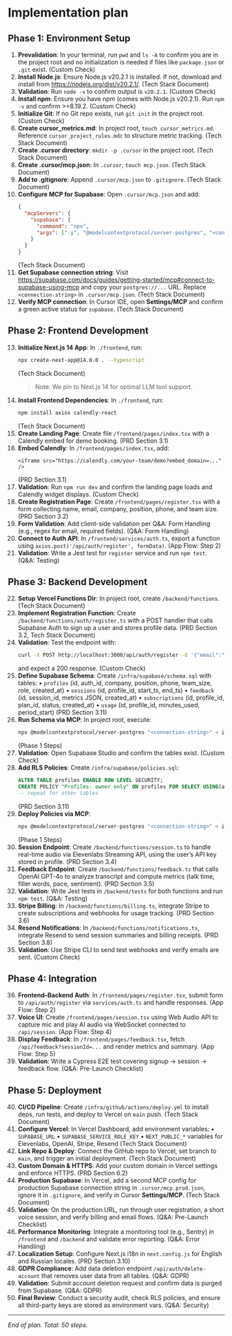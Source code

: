 # Implementation plan

## Phase 1: Environment Setup

1. **Prevalidation**: In your terminal, run `pwd` and `ls -A` to confirm you are in the project root and no initialization is needed if files like `package.json` or `.git` exist. (Custom Check)
2. **Install Node.js**: Ensure Node.js v20.2.1 is installed. If not, download and install from https://nodejs.org/dist/v20.2.1/. (Tech Stack Document)
3. **Validation**: Run `node -v` to confirm output is `v20.2.1`. (Custom Check)
4. **Install npm**: Ensure you have npm (comes with Node.js v20.2.1). Run `npm -v` and confirm >=8.19.2. (Custom Check)
5. **Initialize Git**: If no Git repo exists, run `git init` in the project root. (Custom Check)
6. **Create cursor_metrics.md**: In project root, `touch cursor_metrics.md`. Reference `cursor_project_rules.mdc` to structure metric tracking. (Tech Stack Document)
7. **Create .cursor directory**: `mkdir -p .cursor` in the project root. (Tech Stack Document)
8. **Create .cursor/mcp.json**: In `.cursor`, `touch mcp.json`. (Tech Stack Document)
9. **Add to .gitignore**: Append `.cursor/mcp.json` to `.gitignore`. (Tech Stack Document)
10. **Configure MCP for Supabase**: Open `.cursor/mcp.json` and add:
    ```json
    {
      "mcpServers": {
        "supabase": {
          "command": "npx",
          "args": ["-y", "@modelcontextprotocol/server-postgres", "<connection-string>"]
        }
      }
    }
    ```
    (Tech Stack Document)
11. **Get Supabase connection string**: Visit https://supabase.com/docs/guides/getting-started/mcp#connect-to-supabase-using-mcp and copy your `postgres://...` URL. Replace `<connection-string>` in `.cursor/mcp.json`. (Tech Stack Document)
12. **Verify MCP connection**: In Cursor IDE, open **Settings/MCP** and confirm a green active status for `supabase`. (Tech Stack Document)

## Phase 2: Frontend Development

13. **Initialize Next.js 14 App**: In `./frontend`, run:
    ```bash
    npx create-next-app@14.0.0 . --typescript
    ```
    (Tech Stack Document)
    > Note: We pin to Next.js 14 for optimal LLM tool support.
14. **Install Frontend Dependencies**: In `./frontend`, run:
    ```bash
    npm install axios calendly-react
    ```
    (Tech Stack Document)
15. **Create Landing Page**: Create file `/frontend/pages/index.tsx` with a Calendly embed for demo booking. (PRD Section 3.1)
16. **Embed Calendly**: In `/frontend/pages/index.tsx`, add:
    ```tsx
    <iframe src="https://calendly.com/your-team/demo?embed_domain=..." />
    ```
    (PRD Section 3.1)
17. **Validation**: Run `npm run dev` and confirm the landing page loads and Calendly widget displays. (Custom Check)
18. **Create Registration Page**: Create `/frontend/pages/register.tsx` with a form collecting name, email, company, position, phone, and team size. (PRD Section 3.2)
19. **Form Validation**: Add client-side validation per Q&A: Form Handling (e.g., regex for email, required fields). (Q&A: Form Handling)
20. **Connect to Auth API**: In `/frontend/services/auth.ts`, export a function using `axios.post('/api/auth/register', formData)`. (App Flow: Step 2)
21. **Validation**: Write a Jest test for `register` service and run `npm test`. (Q&A: Testing)

## Phase 3: Backend Development

22. **Setup Vercel Functions Dir**: In project root, create `/backend/functions`. (Tech Stack Document)
23. **Implement Registration Function**: Create `/backend/functions/auth/register.ts` with a POST handler that calls Supabase Auth to sign up a user and stores profile data. (PRD Section 3.2, Tech Stack Document)
24. **Validation**: Test the endpoint with:
    ```bash
    curl -X POST http://localhost:3000/api/auth/register -d '{"email":"x@x.com","password":"Pass123!"}'
    ```
    and expect a 200 response. (Custom Check)
25. **Define Supabase Schema**: Create `/infra/supabase/schema.sql` with tables:
    • `profiles` (id, auth_id, company, position, phone, team_size, role, created_at)
    • `sessions` (id, profile_id, start_ts, end_ts)
    • `feedback` (id, session_id, metrics JSON, created_at)
    • `subscriptions` (id, profile_id, plan_id, status, created_at)
    • `usage` (id, profile_id, minutes_used, period_start)
    (PRD Section 3.11)
26. **Run Schema via MCP**: In project root, execute:
    ```bash
    npx @modelcontextprotocol/server-postgres "<connection-string>" < infra/supabase/schema.sql
    ```
    (Phase 1 Steps)
27. **Validation**: Open Supabase Studio and confirm the tables exist. (Custom Check)
28. **Add RLS Policies**: Create `/infra/supabase/policies.sql`:
    ```sql
    ALTER TABLE profiles ENABLE ROW LEVEL SECURITY;
    CREATE POLICY "Profiles: owner only" ON profiles FOR SELECT USING(auth.uid() = auth_id);
    -- repeat for other tables
    ```
    (PRD Section 3.11)
29. **Deploy Policies via MCP**:
    ```bash
    npx @modelcontextprotocol/server-postgres "<connection-string>" < infra/supabase/policies.sql
    ```
    (Phase 1 Steps)
30. **Session Endpoint**: Create `/backend/functions/session.ts` to handle real-time audio via Elevenlabs Streaming API, using the user’s API key stored in profile. (PRD Section 3.4)
31. **Feedback Endpoint**: Create `/backend/functions/feedback.ts` that calls OpenAI GPT-4o to analyze transcript and compute metrics (talk time, filler words, pace, sentiment). (PRD Section 3.5)
32. **Validation**: Write Jest tests in `/backend/tests` for both functions and run `npm test`. (Q&A: Testing)
33. **Stripe Billing**: In `/backend/functions/billing.ts`, integrate Stripe to create subscriptions and webhooks for usage tracking. (PRD Section 3.6)
34. **Resend Notifications**: In `/backend/functions/notifications.ts`, integrate Resend to send session summaries and billing receipts. (PRD Section 3.8)
35. **Validation**: Use Stripe CLI to send test webhooks and verify emails are sent. (Custom Check)

## Phase 4: Integration

36. **Frontend–Backend Auth**: In `/frontend/pages/register.tsx`, submit form to `/api/auth/register` via `services/auth.ts` and handle responses. (App Flow: Step 2)
37. **Voice UI**: Create `/frontend/pages/session.tsx` using Web Audio API to capture mic and play AI audio via WebSocket connected to `/api/session`. (App Flow: Step 4)
38. **Display Feedback**: In `/frontend/pages/feedback.tsx`, fetch `/api/feedback?sessionId=...` and render metrics and summary. (App Flow: Step 5)
39. **Validation**: Write a Cypress E2E test covering signup → session → feedback flow. (Q&A: Pre-Launch Checklist)

## Phase 5: Deployment

40. **CI/CD Pipeline**: Create `/infra/github/actions/deploy.yml` to install deps, run tests, and deploy to Vercel on `main` push. (Tech Stack Document)
41. **Configure Vercel**: In Vercel Dashboard, add environment variables:
    • `SUPABASE_URL`
    • `SUPABASE_SERVICE_ROLE_KEY`
    • `NEXT_PUBLIC_*` variables for Elevenlabs, OpenAI, Stripe, Resend
    (Tech Stack Document)
42. **Link Repo & Deploy**: Connect the GitHub repo to Vercel, set branch to `main`, and trigger an initial deployment. (Tech Stack Document)
43. **Custom Domain & HTTPS**: Add your custom domain in Vercel settings and enforce HTTPS. (PRD Section 6.2)
44. **Production Supabase**: In Vercel, add a second MCP config for production Supabase connection string in `.cursor/mcp.prod.json`, ignore it in `.gitignore`, and verify in Cursor **Settings/MCP**. (Tech Stack Document)
45. **Validation**: On the production URL, run through user registration, a short voice session, and verify billing and email flows. (Q&A: Pre-Launch Checklist)
46. **Performance Monitoring**: Integrate a monitoring tool (e.g., Sentry) in `/frontend` and `/backend` and validate error reporting. (Q&A: Error Handling)
47. **Localization Setup**: Configure Next.js i18n in `next.config.js` for English and Russian locales. (PRD Section 3.10)
48. **GDPR Compliance**: Add data deletion endpoint `/api/auth/delete-account` that removes user data from all tables. (Q&A: GDPR)
49. **Validation**: Submit account deletion request and confirm data is purged from Supabase. (Q&A: GDPR)
50. **Final Review**: Conduct a security audit, check RLS policies, and ensure all third-party keys are stored as environment vars. (Q&A: Security)

---

*End of plan. Total: 50 steps.*